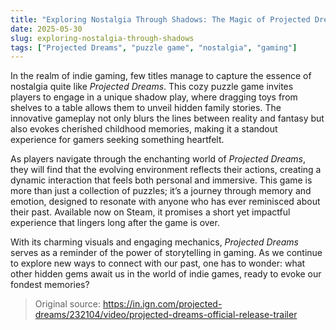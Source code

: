 ```yaml
---
title: "Exploring Nostalgia Through Shadows: The Magic of Projected Dreams"
date: 2025-05-30
slug: exploring-nostalgia-through-shadows
tags: ["Projected Dreams", "puzzle game", "nostalgia", "gaming"]
---
```


In the realm of indie gaming, few titles manage to capture the essence of nostalgia quite like *Projected Dreams*. This cozy puzzle game invites players to engage in a unique shadow play, where dragging toys from shelves to a table allows them to unveil hidden family stories. The innovative gameplay not only blurs the lines between reality and fantasy but also evokes cherished childhood memories, making it a standout experience for gamers seeking something heartfelt.

As players navigate through the enchanting world of *Projected Dreams*, they will find that the evolving environment reflects their actions, creating a dynamic interaction that feels both personal and immersive. This game is more than just a collection of puzzles; it’s a journey through memory and emotion, designed to resonate with anyone who has ever reminisced about their past. Available now on Steam, it promises a short yet impactful experience that lingers long after the game is over.

With its charming visuals and engaging mechanics, *Projected Dreams* serves as a reminder of the power of storytelling in gaming. As we continue to explore new ways to connect with our past, one has to wonder: what other hidden gems await us in the world of indie games, ready to evoke our fondest memories?

> Original source: https://in.ign.com/projected-dreams/232104/video/projected-dreams-official-release-trailer